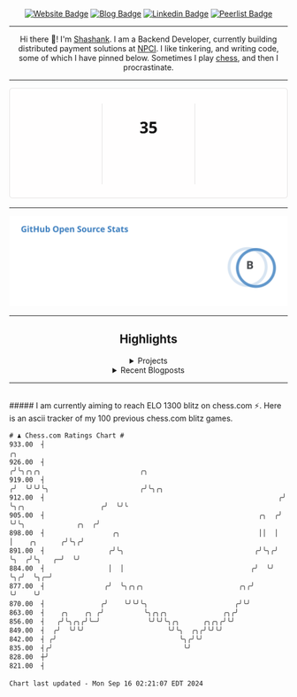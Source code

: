 <div align="center"><p><a href="https://ssnk.in"><img src="https://img.shields.io/badge/-Website-3B7EBF?style=for-the-badge&amp;logo=amp&amp;logoColor=white" alt="Website Badge"></a> <a href="https://hashnode.ssnk.in"><img src="https://img.shields.io/badge/-Blog-3B7EBF?style=for-the-badge&amp;logo=Hashnode&amp;logoColor=white" alt="Blog Badge"></a> <a href="https://linkedin.com/in/shashank-priyadarshi"><img src="https://img.shields.io/badge/-LinkedIn-3B7EBF?style=for-the-badge&amp;logo=Linkedin&amp;logoColor=white" alt="Linkedin Badge"></a> <a href="https://peerlist.io/shasha"><img src="https://img.shields.io/badge/-PeerList-3B7EBF?style=for-the-badge&amp;logo=Peerlist&amp;logoColor=white" alt="Peerlist Badge"/></a></p><hr><p>Hi there 👋! I'm <a href="https://ssnk.in">Shashank</a>. I am a Backend Developer, currently building distributed payment solutions at <a href="https://npci.org.in">NPCI</a>. I like tinkering, and writing code, some of which I have pinned below. Sometimes I play <a href="https://www.chess.com/member/ttefabob">chess</a>, and then I procrastinate.</p><hr><p><img src="./assets/images/streak_stats.svg"/></p><hr><p><img src="./assets/images/open_source_stats.svg"/></p><hr><h2>Highlights</h2><details><summary>Projects</summary><br /><ul><li><a href="https://github.com/shashank-priyadarshi/utils" target="_blank" rel="noopener noreferrer">utils</a> Last Updated : 2024-09-16</li><li><a href="https://github.com/shashank-priyadarshi/services" target="_blank" rel="noopener noreferrer">services</a> Last Updated : 2024-09-15</li><li><a href="https://github.com/shashank-priyadarshi/projects" target="_blank" rel="noopener noreferrer">projects</a> Last Updated : 2024-09-13</li><li><a href="https://github.com/shashank-priyadarshi/archive" target="_blank" rel="noopener noreferrer">archive</a> Last Updated : 2024-09-10</li><li><a href="https://github.com/shashank-priyadarshi/files" target="_blank" rel="noopener noreferrer">files</a> Last Updated : 2024-09-07</li></ul></details><details><summary>Recent Blogposts</summary><br /><ul><li><a href="https://hashnode.ssnk.in/traffic-light-simulator-in-angular-2023" target="_blank" rel="noopener noreferrer">Traffic Light Simulator in Angular</a> Published : 2023-09-16</li><li><a href="https://hashnode.ssnk.in/oop-in-go-interfaces" target="_blank" rel="noopener noreferrer">OOP in Go: Interfaces</a> Published : 2023-03-04</li><li><a href="https://hashnode.ssnk.in/oop-in-go-structs" target="_blank" rel="noopener noreferrer">OOP in Go: Structs</a> Published : 2023-02-24</li></ul></details><hr></div></br>##### I am currently aiming to reach ELO 1300 blitz on chess.com ⚡. Here is an ascii tracker of my 100 previous chess.com blitz games.
  
  
  ```
# ♟︎ Chess.com Ratings Chart #
  933.00  ┤                                                              ╭╮
  926.00  ┤                                                             ╭╯╰╮╭╮╭╮                         ╭╮
  919.00  ┤                                                            ╭╯  ╰╯╰╯╰╮                       ╭╯╰╮╭╮
  912.00  ┤                                                           ╭╯        ╰╮╭╮                   ╭╯  ╰╯╰
  905.00  ┤                                                      ╭╮  ╭╯          ╰╯╰╮             ╭╮  ╭╯
  898.00  ┤                 ╭╮                                   ││  │              │    ╭╮      ╭╯╰╮╭╯
  891.00  ┤                ╭╯╰╮                                 ╭╯╰╮╭╯              ╰╮  ╭╯╰╮   ╭─╯  ╰╯
  884.00  ┤                │  │                                ╭╯  ╰╯                ╰╮╭╯  ╰╮╭─╯
  877.00  ┤               ╭╯  ╰╮╭╮╭╮                        ╭╮╭╯                      ╰╯    ╰╯
  870.00  ┤              ╭╯    ╰╯╰╯╰╮                      ╭╯╰╯
  863.00  ┤    ╭╮    ╭╮ ╭╯          ╰╮╭╮╭╮              ╭╮╭╯
  856.00  ┤   ╭╯╰╮╭╮╭╯╰─╯            ╰╯╰╯╰╮╭╮      ╭╮╭╮╭╯╰╯
  849.00  ┤  ╭╯  ╰╯╰╯                     ╰╯╰╮  ╭╮╭╯╰╯╰╯
  842.00  ┤ ╭╯                               ╰╮╭╯╰╯
  835.00  ┤╭╯                                 ╰╯
  828.00  ┼╯
  821.00  ┤

Chart last updated - Mon Sep 16 02:21:07 EDT 2024  
  ```
  
